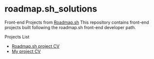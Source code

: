# roadmap.sh_solutions
Front-end Projects from [Roadmap.sh](https://roadmap.sh/ )
This repository contains front-end projects built following the roadmap.sh front-end developer path.

Projects List
- [Roadmap.sh project CV](https://roadmap.sh/projects/single-page-cv) 
- [My project CV](https://github.com/mkaifnadeem/roadmap.sh_solutions/tree/b80b81b0d6020698e4423e13290b62f3749c5cb0/front_end_projects/html-css-CV)
